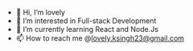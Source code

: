 - 👋 Hi, I’m lovely
- 👀 I’m interested in Full-stack Development
- 🌱 I’m currently learning React and Node.Js 
- 📫 How to reach me @lovely.ksingh23@gmail.com

<!---
l-singh/l-singh is a ✨ special ✨ repository because its `README.md` (this file) appears on your GitHub profile.
You can click the Preview link to take a look at your changes.
--->
